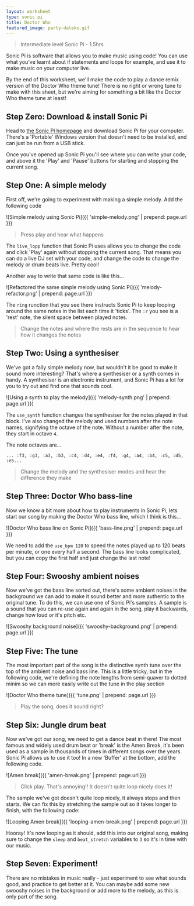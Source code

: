 ```yaml
---
layout: worksheet
type: sonic pi
title: Doctor Who
featured_image: party-daleks.gif
---
```


> Intermediate level Sonic Pi - 1.5hrs

Sonic Pi is software that allows you to make music using code! You can use what you've learnt about if statements and loops for example, and use it to make music on your computer live.

By the end of this worksheet, we'll make the code to play a dance remix version of the Doctor Who theme tune! There is no right or wrong tune to make with this sheet, but we're aiming for something a bit like the Doctor Who theme tune at least!

## Step Zero: Download & install Sonic Pi

Head to [the Sonic Pi homepage](http://sonic-pi.net) and download Sonic Pi for your computer. There's a 'Portable' Windows version that doesn't need to be installed, and can just be run from a USB stick.

Once you've opened up Sonic Pi you'll see where you can write your code, and above it the 'Play' and 'Pause' buttons for starting and stopping the current song.

## Step One: A simple melody

First off, we're going to experiment with making a simple melody. Add the following code

![Simple melody using Sonic Pi]({{ 'simple-melody.png' | prepend: page.url }})

> Press play and hear what happens

The `live_lopp` function that Sonic Pi uses allows you to change the code and click 'Play' again without stopping the current song. That means you can do a live DJ set with your code, and change the code to change the melody or drum beats live. Pretty cool!

Another way to write that same code is like this...

![Refactored the same simple melody using Sonic Pi]({{ 'melody-refactor.png' | prepend: page.url }})

The `ring` runction that you see there instructs Sonic Pi to keep looping around the same notes in the list each time it 'ticks'. The `:r` you see is a 'rest' note, the silent space between played notes.

> Change the notes and where the rests are in the sequence to hear how it changes the notes

## Step Two: Using a synthesiser

We've got a faily simple melody now, but wouldn't it be good to make it sound more interesting? That's where a synthesiser or a synth comes in handy. A synthesiser is an electronic instrument, and Sonic Pi has a lot for you to try out and find one that sounds cool.

![Using a synth to play the melody]({{ 'melody-synth.png' | prepend: page.url }})

The `use_synth` function changes the synthesiser for the notes played in that block. I've also changed the melody and used numbers after the note names, signifying the octave of the note. Without a number after the note, they start in octave `4`.

The note octaves are...

`... :f3, :g3, :a3, :b3, :c4, :d4, :e4, :f4, :g4, :a4, :b4, :c5, :d5, :e5... `

> Change the melody and the synthesiser modes and hear the difference they make

## Step Three: Doctor Who bass-line

Now we know a bit more about how to play instruments in Sonic Pi, lets start our song by making the Doctor Who bass line, which I think is this...

![Doctor Who bass line on Sonic Pi]({{ 'bass-line.png' | prepend: page.url }})

We need to add the `use_bpm 120` to speed the notes played up to 120 beats per minute, or one every half a second. The bass line looks complicated, but you can copy the first half and just change the last note!

## Step Four: Swooshy ambient noises

Now we've got the bass line sorted out, there's some ambient noises in the background we can add to make it sound better and more authentic to the original tune. To do this, we can use one of Sonic Pi's samples. A sample is a sound that you can re-use again and again in the song, play it backwards, change how loud or it's pitch etc.

![Swooshy background noise]({{ 'swooshy-background.png' | prepend: page.url }})

## Step Five: The tune

The most important part of the song is the distinctive synth tune over the top of the ambient noise and bass line. This is a little tricky, but in the following code, we're defining the note lengths from semi-quaver to dotted minim so we can more easily write out the tune in the play section

![Doctor Who theme tune]({{ 'tune.png' | prepend: page.url }})

> Play the song, does it sound right?

## Step Six: Jungle drum beat

Now we've got our song, we need to get a dance beat in there! The most famous and widely used drum beat or 'break' is the Amen Break, it's been used as a sample in thousands of times in different songs over the years. Sonic Pi allows us to use it too! In a new 'Buffer' at the bottom, add the following code.

![Amen break]({{ 'amen-break.png' | prepend: page.url }})

> Click play. That's annoying!! It doesn't quite loop nicely does it!

The sample we've got doesn't quite loop nicely, it always stops and then starts. We can fix this by stretching the sample out so it takes longer to finish, with the following code:

![Looping Amen break]({{ 'looping-amen-break.png' | prepend: page.url }})

Hooray! It's now looping as it should, add this into our original song, making sure to change the `sleep` and `beat_stretch` variables to `3` so it's in time with our music.

## Step Seven: Experiment!

There are no mistakes in music really - just experiment to see what sounds good, and practice to get better at it. You can maybe add some new swooshy noises in the background or add more to the melody, as this is only part of the song.
